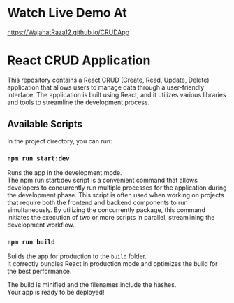 # Watch Live Demo At 

https://WajahatRaza12.github.io/CRUDApp

# React CRUD Application 

This repository contains a React CRUD (Create, Read, Update, Delete) application that allows users to manage data through a user-friendly interface. The application is built using React, and it utilizes various libraries and tools to streamline the development process.

## Available Scripts

In the project directory, you can run:

### `npm run start:dev`

Runs the app in the development mode.\
The npm run start:dev script is a convenient command that allows developers to concurrently run multiple processes for the application during the development phase. This script is often used when working on projects that require both the frontend and backend components to run simultaneously. By utilizing the concurrently package, this command initiates the execution of two or more scripts in parallel, streamlining the development workflow.

### `npm run build`

Builds the app for production to the `build` folder.\
It correctly bundles React in production mode and optimizes the build for the best performance.

The build is minified and the filenames include the hashes.\
Your app is ready to be deployed!
